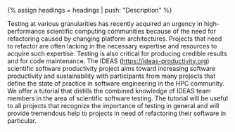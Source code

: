 {% assign headings = headings | push: "Description" %}

Testing at various granularities has recently acquired an urgency in high-performance scientific computing communities because of the need for refactoring caused by changing platform architectures. Projects that need to refactor are often lacking in the necessary expertise and resources to acquire such expertise. Testing is also critical for producing credible results and for code maintenance. The IDEAS (<https://ideas-productivity.org>) scientific software productivity project aims toward increasing software productivity and sustainability with participants from many projects that define the state of practice in software engineering in the HPC community. We offer a tutorial that distills the combined knowledge of IDEAS team members in the area of scientific software testing. The tutorial will be useful to all projects that recognize the importance of testing in general and will provide tremendous help to projects in need of refactoring their software in particular.
